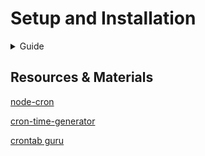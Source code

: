 # Setup and Installation

<details>
   <summary>Guide</summary>

1. **Clone the Repository:**

   - Download the repository to your local machine using:

     ```bash
     git clone <repository-url>
     ```

2. **Switch to the Branch:**

   - Change to the `email-service` branch:

     ```bash
     git checkout email-service
     ```

3. **Project setup:**

   - Rename the `.env.dist` as `.env`

4. **Execute the Following Commands:**

   1. **Install Dependencies:**

      ```bash
      make install
      ```

   - This command installs all necessary dependencies for the project.

   2. **Start Containers:**

      ```bash
      make up
      ```

   - This command starts all the defined containers.

   3. **Clean Up:**

      ```bash
      make clean
      ```

   - This command stops and removes all running containers.

</details>

## Resources & Materials

[node-cron](https://www.npmjs.com/package/node-cron)

[cron-time-generator](https://www.npmjs.com/package/cron-time-generator)

[crontab guru](https://crontab.guru/)
